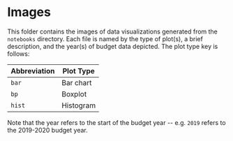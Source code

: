 # Images

This folder contains the images of data visualizations generated from the `notebooks` directory. Each file is named by the type of plot(s), a brief description, and the year(s) of budget data depicted. The plot type key is follows:

| Abbreviation | Plot Type |
| ----- | ----- |
| `bar` | Bar chart | 
| `bp` | Boxplot | 
| `hist` | Histogram |

Note that the year refers to the start of the budget year -- e.g. `2019` refers to the 2019-2020 budget year.